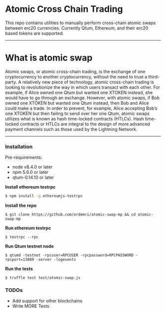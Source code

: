 # Atomic Cross Chain Trading
This repo contains utilities to manually perform cross-chain atomic swaps between erc20 currencies. Currently Qtum, Ethereum, and their erc20 based tokens are supported.

----

# What is atomic swap
Atomic swaps, or atomic cross-chain trading, is the exchange of one cryptocurrency to
another cryptocurrency, without the need to trust a third-party.
A relatively new piece of technology, atomic cross-chain trading is looking to revolutionize the way in which users transact with each other.
For example, if Alice owned one Qtum but wanted one XTOKEN instead, she would have to go through an exchange.
However, with atomic swaps, if Bob owned one XTOKEN but wanted one Qtum instead, then Bob and Alice could make a trade.
In order to prevent, for example, Alice accepting Bob’s one XTOKEN but then failing to send over her one Qtum, atomic swaps utilizes what is known as hash time-locked contracts (HTLCs).
Hash time-locked contracts or HTLCs are integral to the design of more advanced payment channels such as those used by the Lightning Network.

----


### Installation

Pre-requirements:

 - node v8.4.0 or later
 - npm 5.6.0 or later
 - qtum-0.14.10 or later

**Install ethereum testrpc**
```sh
$ npm install -g ethereumjs-testrpc
```
**Install the repo**
```ssh
$ git clone https://github.com/ordemri/atomic-swap-mp && cd atomic-swap-mp
```
**Run ethereum testrpc**
```ssh
$ testrpc --rpc
```

**Run Qtum testnet node**

```ssh
$ qtumd -testnet -rpcuser=RPCUSER -rpcpassword=RPCPASSWORD -rpcport=13889 -server -logevents
```
**Run the tests**
```ssh
$ truffle test test/atomic-swap.js
```

### TODOs

 - Add support for other blockchains
 - Write MORE Tests
 


